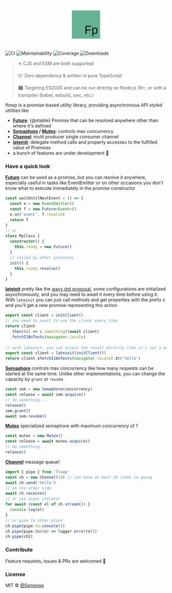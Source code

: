 <p align="center"><img src="./assets/flowp.svg" width="128" height="128"/></p>

![CI](https://img.shields.io/github/workflow/status/Semesse/flowp/Build,%20Test%20and%20Lint/master?style=flat-square)
![Maintainability](https://img.shields.io/codeclimate/maintainability/Semesse/flowp?style=flat-square)
![Coverage](https://img.shields.io/codeclimate/coverage/Semesse/flowp?style=flat-square)
![Downloads](https://img.shields.io/npm/dw/flowp?style=flat-square)

> ✳️ CJS and ESM are both supported
>
> 📦 Zero dependency & written in pure TypeScript
>
> 🏙 Targeting ES2020 and can be run directly on Node.js 16+, or with a transpiler (babel, esbuild, swc, etc.)

flowp is a promise-based utility library, providing asynchronous API styled utilities like

- **[Future](./docs/Future.md)**: {@stable} Promise that can be resolved anywhere other than where it's defined
- **[Semaphore](./docs/Semaphore.md) / [Mutex](./docs/Mutex.md)**: controls max concurrency
- **[Channel](./docs/Channel.md)**: multi producer single consumer channel
- **[lateinit](./docs/Exports.md)**: delegate method calls and property accesses to the fulfilled value of Promises
- a bunch of features are under development 🚧

### Have a quick look

**[Future](./docs/Future.md)** can be used as a promise, but you can resolve it anywhere, especially useful in tasks like EventEmitter or on other occasions you don't know what to execute immediately in the promise constructor

```typescript
const waitUntilNextEvent = () => {
  const e = new EventEmitter()
  const f = new Future<Event>()
  e.on('event', f.resolve)
  return f
}
// or
class MyClass {
  constructor() {
    this.ready = new Future()
  }
  // called by other processes
  init() {
    this.ready.resolve()
  }
}
```

**[lateinit](./docs/Exports.md)** pretty like the [wavy dot proposal](https://github.com/tc39/proposal-wavy-dot), some configurations are initialized asynchronously, and you may need to await it every time before using it. With `lateinit` you can just call methods and get properties with the prefix `$` and you'll get a new promise representing this action

```typescript
export const client = initClient()
// you need to await to use the client every time
return client
  .then((c) => c.something)(await client)
  .fetchI18nTexts(navigator.locale)

// with lateinit, you can access the result directly like it's not a promise
export const client = lateinit(initClient())
return client.$fetchI18nTexts(navigator.locale).$t('hello')
```

**[Semaphore](./docs/Semaphore.md)** controls max concurrency like how many requests can be started at the same time. Unlike other implementations, you can change the capacity by `grant` or `revoke`

```typescript
const sem = new Semaphore(concurrency)
const release = await sem.acquire()
// do something...
release()
sem.grant()
await sem.revoke()
```

**[Mutex](./docs/Mutex.md)** specialized semaphore with maximum concurrency of 1

```typescript
const mutex = new Mutex()
const release = await mutex.acquire()
// do something...
release()
```

**[Channel](./docs/Channel.md)** message queue!

```typescript
import { pipe } from 'flowp'
const ch = new Channel(10) // can have at most 10 items in queuq
await ch.send('hello')
// on the other side
await ch.receive()
// or use async iterator
for await (const el of ch.stream()) {
  console.log(el)
}
// or pipe to other place
ch.pipe(pipe.to.console())
ch.pipe(pipe.to((e) => logger.error(e)))
ch.pipe(ch2)
```

### Contribute

Feature requests, issues & PRs are welcomed 🥰

### License

MIT © [@Semesse](https://github.com/Semesse)
